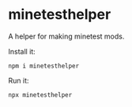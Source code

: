 # minetesthelper
 A helper for making minetest mods.

Install it:
```
npm i minetesthelper
```

Run it:
```
npx minetesthelper
```


